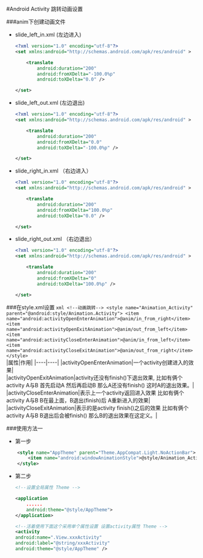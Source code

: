 #Android Activity 跳转动画设置 

###anim下创建动画文件

- slide_left_in.xml  (左边进入)
    ```xml
    <?xml version="1.0" encoding="utf-8"?>
    <set xmlns:android="http://schemas.android.com/apk/res/android" >
    
        <translate
            android:duration="200"
            android:fromXDelta="-100.0%p"
            android:toXDelta="0.0" />
    
    </set>
    ```
- slide_left_out.xml  (左边退出)
    ```xml
    <?xml version="1.0" encoding="utf-8"?>
    <set xmlns:android="http://schemas.android.com/apk/res/android" >
    
        <translate
            android:duration="200"
            android:fromXDelta="0.0"
            android:toXDelta="-100.0%p" />
    
    </set>
    ```    
- slide_right_in.xml  （右边进入）

    ```xml
    <?xml version="1.0" encoding="utf-8"?>
    <set xmlns:android="http://schemas.android.com/apk/res/android" >
    
        <translate
            android:duration="200"
            android:fromXDelta="100.0%p"
            android:toXDelta="0.0" />
    
    </set>
    ```
- slide_right_out.xml  （右边退出）
    ```xml
    <?xml version="1.0" encoding="utf-8"?>
    <set xmlns:android="http://schemas.android.com/apk/res/android" >
    
        <translate
            android:duration="200"
            android:fromXDelta="0"
            android:toXDelta="100.0%p" />
    
    </set>
    ```
###在style.xml设置
    ```xml
        <!--动画跳转-->
        <style name="Animation_Activity"
            parent="@android:style/Animation.Activity">
            <item name="android:activityOpenEnterAnimation">@anim/in_from_right</item>
            <item name="android:activityOpenExitAnimation">@anim/out_from_left</item>
            <item name="android:activityCloseEnterAnimation">@anim/in_from_left</item>
            <item name="android:activityCloseExitAnimation">@anim/out_from_right</item>
        </style>
    ```    
 |属性|作用|
 |----|----|
 |activityOpenEnterAnimation|一个activity创建进入的效果|   
 |activityOpenExitAnimation|activity还没有finish()下退出效果, 比如有俩个activity A与B 首先启动A 然后再启动B 那么A还没有finish()  这时A的退出效果。|   
 |activityCloseEnterAnimation|表示上一个activity返回进入效果 比如有俩个activity A与B  B在最上面，B退出(finish)后 A重新进入的效果|   
 |activityCloseExitAnimation|表示的是activity finish()之后的效果 比如有俩个activity A与B B退出后会被finish() 那么B的退出效果在这定义。|   
 
 
###使用方法一
- 第一步
```xml
    <style name="AppTheme" parent="Theme.AppCompat.Light.NoActionBar">
        <item name="android:windowAnimationStyle">@style/Animation_Activity</item>
    </style>
```
- 第二步

    ```xml
    <!--设置全局属性 Theme -->

    <application
        ......
        android:theme="@style/AppTheme">
    </application>
    
    <!--活着使用下面这个采用单个属性设置 设置activity属性 Theme -->
    <activity
    android:name=".View.xxxActivity"
    android:label="@string/xxxActivity"
    android:theme="@style/AppTheme" /> 
    ```
    






    
    
